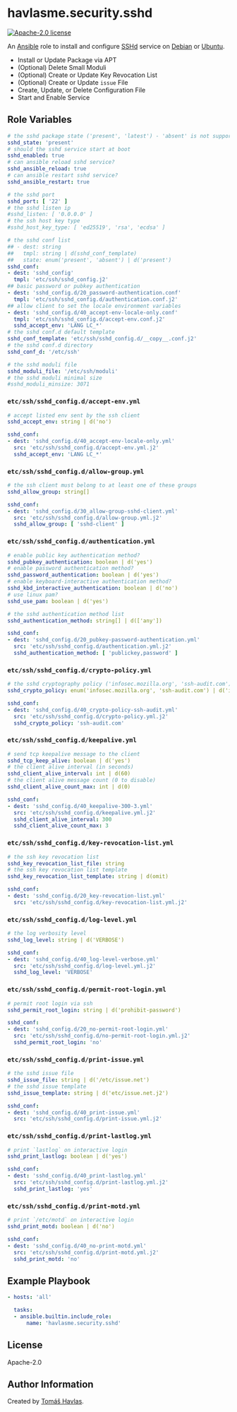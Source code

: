 havlasme.security.sshd
======================

[![Apache-2.0 license][license-image]][license-link]

An [Ansible](https://www.ansible.com/) role to install and configure [SSHd](https://www.openssh.com/) service on [Debian](https://www.debian.org/) or [Ubuntu](https://www.ubuntu.com/).

* Install or Update Package via APT
* (Optional) Delete Small Moduli
* (Optional) Create or Update Key Revocation List
* (Optional) Create or Update `issue` File
* Create, Update, or Delete Configuration File
* Start and Enable Service

Role Variables
--------------

```yaml
# the sshd package state ('present', 'latest') - 'absent' is not supported
sshd_state: 'present'
# should the sshd service start at boot
sshd_enabled: true
# can ansible reload sshd service?
sshd_ansible_reload: true
# can ansible restart sshd service?
sshd_ansible_restart: true

# the sshd port
sshd_port: [ '22' ]
# the sshd listen ip
#sshd_listen: [ '0.0.0.0' ]
# the ssh host key type
#sshd_host_key_type: [ 'ed25519', 'rsa', 'ecdsa' ]

# the sshd conf list
## - dest: string
##   tmpl: string | d(sshd_conf_template)
##   state: enum('present', 'absent') | d('present')
sshd_conf:
- dest: 'sshd_config'
  tmpl: 'etc/ssh/sshd_config.j2'
## basic password or pubkey authentication
- dest: 'sshd_config.d/20_password-authentication.conf'
  tmpl: 'etc/ssh/sshd_config.d/authentication.conf.j2'
## allow client to set the locale environment variables
- dest: 'sshd_config.d/40_accept-env-locale-only.conf'
  tmpl: 'etc/ssh/sshd_config.d/accept-env.conf.j2'
  sshd_accept_env: 'LANG LC_*'
# the sshd conf.d default template
sshd_conf_template: 'etc/ssh/sshd_config.d/__copy__.conf.j2'
# the sshd conf.d directory
sshd_conf_d: '/etc/ssh'

# the sshd moduli file
sshd_moduli_file: '/etc/ssh/moduli'
# the sshd moduli minimal size
#sshd_moduli_minsize: 3071
```

### `etc/ssh/sshd_config.d/accept-env.yml`

```yaml title='etc/ssh/sshd_config.d/accept-env.yml'
# accept listed env sent by the ssh client
sshd_accept_env: string | d('no')
```

```yaml
sshd_conf:
- dest: 'sshd_config.d/40_accept-env-locale-only.yml'
  src: 'etc/ssh/sshd_config.d/accept-env.yml.j2'
  sshd_accept_env: 'LANG LC_*'
```

### `etc/ssh/sshd_config.d/allow-group.yml`

```yaml title='etc/ssh/sshd_config.d/allow-group.yml'
# the ssh client must belong to at least one of these groups
sshd_allow_group: string[]
```

```yaml
sshd_conf:
- dest: 'sshd_config.d/30_allow-group-sshd-client.yml'
  src: 'etc/ssh/sshd_config.d/allow-group.yml.j2'
  sshd_allow_group: [ 'sshd-client' ]
```

### `etc/ssh/sshd_config.d/authentication.yml`

```yaml title='etc/ssh/sshd_config.d/authentication.yml'
# enable public key authentication method?
sshd_pubkey_authentication: boolean | d('yes')
# enable password authentication method?
sshd_password_authentication: boolean | d('yes')
# enable keyboard-interactive authentication method?
sshd_kbd_interactive_authentication: boolean | d('no')
# use linux pam?
sshd_use_pam: boolean | d('yes')

# the sshd authentication method list
sshd_authentication_method: string[] | d(['any'])
```

```yaml
sshd_conf:
- dest: 'sshd_config.d/20_pubkey-password-authentication.yml'
  src: 'etc/ssh/sshd_config.d/authentication.yml.j2'
  sshd_authentication_method: [ 'publickey,password' ]
```

### `etc/ssh/sshd_config.d/crypto-policy.yml`

```yaml title='etc/ssh/sshd_config.d/crypto-policy.yml'
# the sshd cryptography policy ('infosec.mozilla.org', 'ssh-audit.com')
sshd_crypto_policy: enum('infosec.mozilla.org', 'ssh-audit.com') | d('infosec.mozilla.org')
```

```yaml
sshd_conf:
- dest: 'sshd_config.d/40_crypto-policy-ssh-audit.yml'
  src: 'etc/ssh/sshd_config.d/crypto-policy.yml.j2'
  sshd_crypto_policy: 'ssh-audit.com'
```

### `etc/ssh/sshd_config.d/keepalive.yml`

```yaml title='etc/ssh/sshd_config.d/keepalive.yml'
# send tcp keepalive message to the client
sshd_tcp_keep_alive: boolean | d('yes')
# the client alive interval (in seconds)
sshd_client_alive_interval: int | d(60)
# the client alive message count (0 to disable)
sshd_client_alive_count_max: int | d(0)
```

```yaml
sshd_conf:
- dest: 'sshd_config.d/40_keepalive-300-3.yml'
  src: 'etc/ssh/sshd_config.d/keepalive.yml.j2'
  sshd_client_alive_interval: 300
  sshd_client_alive_count_max: 3
```

### `etc/ssh/sshd_config.d/key-revocation-list.yml`

```yaml title='etc/ssh/sshd_config.d/sshd_key-revocation-list.yml'
# the ssh key revocation list
sshd_key_revocation_list_file: string
# the ssh key revocation list template
sshd_key_revocation_list_template: string | d(omit)
```

```yaml
sshd_conf:
- dest: 'sshd_config.d/20_key-revocation-list.yml'
  src: 'etc/ssh/sshd_config.d/key-revocation-list.yml.j2'
```

### `etc/ssh/sshd_config.d/log-level.yml`

```yaml title='etc/ssh/sshd_config.d/log-level.yml'
# the log verbosity level
sshd_log_level: string | d('VERBOSE')
```

```yaml
sshd_conf:
- dest: 'sshd_config.d/40_log-level-verbose.yml'
  src: 'etc/ssh/sshd_config.d/log-level.yml.j2'
  sshd_log_level: 'VERBOSE'
```

### `etc/ssh/sshd_config.d/permit-root-login.yml`

```yaml title='etc/ssh/sshd_config.d/permit-root-login.yml'
# permit root login via ssh
sshd_permit_root_login: string | d('prohibit-password')
```

```yaml
sshd_conf:
- dest: 'sshd_config.d/20_no-permit-root-login.yml'
  src: 'etc/ssh/sshd_config.d/no-permit-root-login.yml.j2'
  sshd_permit_root_login: 'no'
```

### `etc/ssh/sshd_config.d/print-issue.yml`

```yaml title='etc/ssh/sshd_config.d/print-issue.yml'
# the sshd issue file
sshd_issue_file: string | d('/etc/issue.net')
# the sshd issue template
sshd_issue_template: string | d('etc/issue.net.j2')
```

```yaml
sshd_conf:
- dest: 'sshd_config.d/40_print-issue.yml'
  src: 'etc/ssh/sshd_config.d/print-issue.yml.j2'
```

### `etc/ssh/sshd_config.d/print-lastlog.yml`

```yaml title='etc/ssh/sshd_config.d/print-lastlog.yml'
# print `lastlog` on interactive login
sshd_print_lastlog: boolean | d('yes')
```

```yaml
sshd_conf:
- dest: 'sshd_config.d/40_print-lastlog.yml'
  src: 'etc/ssh/sshd_config.d/print-lastlog.yml.j2'
  sshd_print_lastlog: 'yes'
```

### `etc/ssh/sshd_config.d/print-motd.yml`

```yaml title='etc/ssh/sshd_config.d/print-motd.yml'
# print `/etc/motd` on interactive login
sshd_print_motd: boolean | d('no')
```

```yaml
sshd_conf:
- dest: 'sshd_config.d/40_no-print-motd.yml'
  src: 'etc/ssh/sshd_config.d/print-motd.yml.j2'
  sshd_print_motd: 'no'
```


Example Playbook
----------------

```yaml title='Minimal'
- hosts: 'all'

  tasks:
  - ansible.builtin.include_role:
      name: 'havlasme.security.sshd'
```


License
-------

Apache-2.0


Author Information
------------------

Created by [Tomáš Havlas](https://havlas.me/).


[license-image]: https://img.shields.io/badge/license-Apache2.0-blue.svg?style=flat-square
[license-link]: ../../LICENSE
